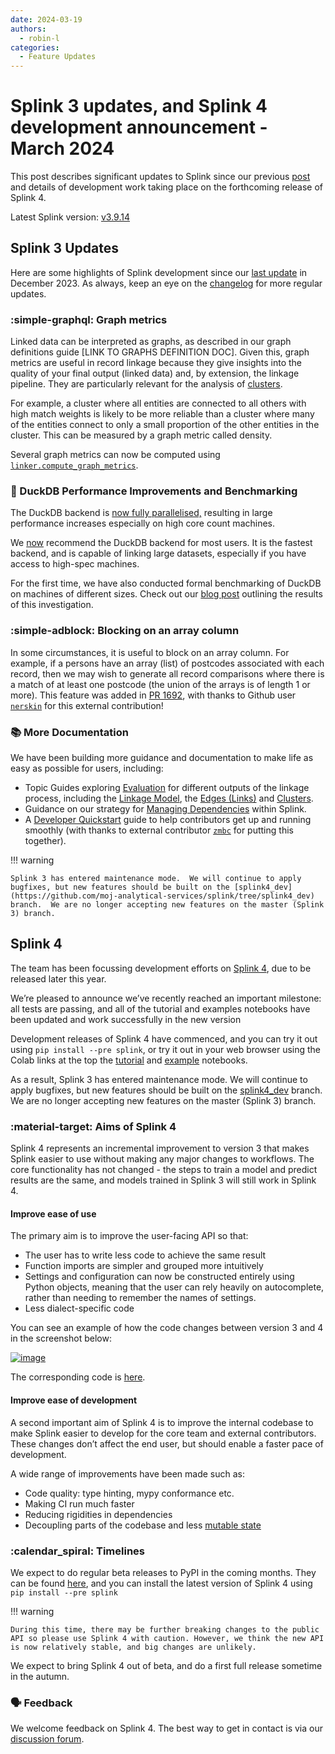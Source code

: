 ```yaml
---
date: 2024-03-19
authors:
  - robin-l
categories:
  - Feature Updates
---
```


# Splink 3 updates, and Splink 4 development announcement - March 2024

This post describes significant updates to Splink since our previous [post](https://moj-analytical-services.github.io/splink/blog/2023/12/06/splink-updates---december-2023.html) and details of development work taking place on the forthcoming release of Splink 4.

<!-- more -->

Latest Splink version: [v3.9.14](https://github.com/moj-analytical-services/splink/releases/tag/v3.9.14)



## Splink 3 Updates

Here are some highlights of Splink development since our [last update](https://moj-analytical-services.github.io/splink/blog/2023/12/06/splink-updates---december-2023.html) in December 2023. As always, keep an eye on the [changelog](https://github.com/moj-analytical-services/splink/blob/master/CHANGELOG.md) for more regular updates.

### :simple-graphql: Graph metrics

Linked data can be interpreted as graphs, as described in our graph definitions guide [LINK TO GRAPHS DEFINITION DOC]. Given this, graph metrics are useful in record linkage because they give insights into the quality of your final output (linked data) and, by extension, the linkage pipeline. They are particularly relevant for the analysis of [clusters](https://moj-analytical-services.github.io/splink/linker.html?h=graph#splink.linker.Linker.cluster_pairwise_predictions_at_threshold).

For example, a cluster where all entities are connected to all others with high match weights is likely to be more reliable than a cluster where many of the entities connect to only a small proportion of the other entities in the cluster. This can be measured by a graph metric called density.

Several graph metrics can now be computed using [`linker.compute_graph_metrics`](https://moj-analytical-services.github.io/splink/linker.html?h=graph#splink.linker.Linker.compute_graph_metrics).

### :rocket: DuckDB Performance Improvements and Benchmarking

The DuckDB backend is [now fully parallelised,](https://github.com/moj-analytical-services/splink/pull/1796) resulting in large performance increases especially on high core count machines.

We [now](https://github.com/moj-analytical-services/splink/commit/0f1a87a7917051e55af3d7d11379736abe94787a) recommend the DuckDB backend for most users. It is the fastest backend, and is capable of linking large datasets, especially if you have access to high-spec machines.

For the first time, we have also conducted formal benchmarking of DuckDB on machines of different sizes. Check out our [blog post](https://www.robinlinacre.com/fast_deduplication/) outlining the results of this investigation.

### :simple-adblock: Blocking on an array column

In some circumstances, it is useful to block on an array column. For example, if a persons have an array (list) of postcodes associated with each record, then we may wish to generate all record comparisons where there is a match of at least one postcode (the union of the arrays is of length 1 or more). This feature was added in [PR 1692](https://github.com/moj-analytical-services/splink/pull/1692), with thanks to Github user [`nerskin`](https://github.com/nerskin) for this external contribution!

### :books: More Documentation

We have been building more guidance and documentation to make life as easy as possible for users, including:

* Topic Guides exploring [Evaluation](../../topic_guides/evaluation/overview.md) for different outputs of the linkage process, including the [Linkage Model](../../topic_guides/evaluation/model.md), the [Edges (Links)](../../topic_guides/evaluation/edge_overview.md) and [Clusters](../../topic_guides/evaluation/clusters.md).
* Guidance on our strategy for [Managing Dependencies](../../dev_guides/dependency_compatibility_policy.md) within Splink.
* A [Developer Quickstart](../../dev_guides/changing_splink/development_quickstart.md) guide to help contributors get up and running smoothly (with thanks to external contributor [`zmbc`](https://github.com/zmbc) for putting this together).


!!! warning

    Splink 3 has entered maintenance mode.  We will continue to apply bugfixes, but new features should be built on the [splink4_dev](https://github.com/moj-analytical-services/splink/tree/splink4_dev) branch.  We are no longer accepting new features on the master (Splink 3) branch.

## Splink 4

The team has been focussing development efforts on [Splink 4](https://github.com/moj-analytical-services/splink/tree/splink4_dev), due to be released later this year.

We’re pleased to announce we’ve recently reached an important milestone: all tests are passing, and all of the tutorial and examples notebooks have been updated and work successfully in the new version

Development releases of Splink 4 have commenced, and you can try it out using `pip install --pre splink`, or try it out in your web browser using the Colab links at the top the [tutorial](https://github.com/moj-analytical-services/splink/tree/splink4_dev/docs/demos/tutorials) and [example](https://github.com/moj-analytical-services/splink/tree/splink4_dev/docs/demos/examples/duckdb) notebooks.

As a result, Splink 3 has entered maintenance mode. We will continue to apply bugfixes, but new features should be built on the [splink4_dev](https://github.com/moj-analytical-services/splink/tree/splink4_dev) branch. We are no longer accepting new features on the master (Splink 3) branch.

### :material-target: Aims of Splink 4

Splink 4 represents an incremental improvement to version 3 that makes Splink easier to use without making any major changes to workflows. The core functionality has not changed - the steps to train a model and predict results are the same, and models trained in Splink 3 will still work in Splink 4.

#### Improve ease of use

The primary aim is to improve the user-facing API so that:

- The user has to write less code to achieve the same result
- Function imports are simpler and grouped more intuitively
- Settings and configuration can now be constructed entirely using Python objects, meaning that the user can rely heavily on autocomplete, rather than needing to remember the names of settings.
- Less dialect-specific code

You can see an example of how the code changes between version 3 and 4 in the screenshot below:

[![image](https://gist.github.com/assets/2608005/239eb264-5f79-4db0-a958-d10fdc35d689)](https://gist.github.com/assets/2608005/239eb264-5f79-4db0-a958-d10fdc35d689)

The corresponding code is [here](https://gist.github.com/RobinL/c99712c1fb0b6c80593b5028c0be553a).

#### Improve ease of development

A second important aim of Splink 4 is to improve the internal codebase to make Splink easier to develop for the core team and external contributors. These changes don’t affect the end user, but should enable a faster pace of development.

A wide range of improvements have been made such as:

- Code quality: type hinting, mypy conformance etc.
- Making CI run much faster
- Reducing rigidities in dependencies
- Decoupling parts of the codebase and less [mutable state](https://softwareengineering.stackexchange.com/questions/235558/what-is-state-mutable-state-and-immutable-state)

### :calendar_spiral: Timelines

We expect to do regular beta releases to PyPI in the coming months. They can be found [here](https://pypi.org/project/splink/#history), and you can install the latest version of Splink 4 using `pip install --pre splink`

!!! warning

    During this time, there may be further breaking changes to the public API so please use Splink 4 with caution. However, we think the new API is now relatively stable, and big changes are unlikely.

We expect to bring Splink 4 out of beta, and do a first full release sometime in the autumn.

### :speaking_head: Feedback

We welcome feedback on Splink 4. The best way to get in contact is via our [discussion forum](https://github.com/moj-analytical-services/splink/discussions).
